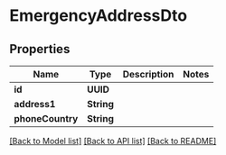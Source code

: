 # EmergencyAddressDto

## Properties
Name | Type | Description | Notes
------------ | ------------- | ------------- | -------------
**id** | **UUID** |  | 
**address1** | **String** |  | 
**phoneCountry** | **String** |  | 

[[Back to Model list]](../README#documentation-for-models) [[Back to API list]](../README#documentation-for-api-endpoints) [[Back to README]](../README)



